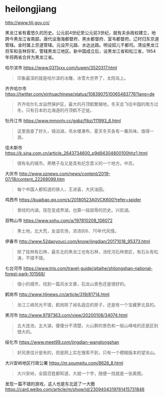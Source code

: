 # heilongjiang

http://www.hlj.gov.cn/

黑龙江省有着悠久的历史。公元前4世纪至公元前3世纪，就有夫余政权建立，地跨今黑龙江省南部。唐代设渤海都督府、黑水都督府、室韦都督府。辽时归东京道管辖。金时属上京道管辖。元设开元路、水达达路。明设奴儿干都司。清设黑龙江将军和吉林将军，管辖黑龙江地区。新中国成立后，设黑龙江省和松江省，1954年将两省合并为黑龙江省。

哈尔滨市 https://www.0311xxx.com/tuwen/3520317.html

> 印象最深的就是哈尔滨的冰雕，冰雪大世界了，太阳岛上。

齐齐哈尔市 https://twitter.com/xinhuachinese/status/1083907510065483776?lang=de

> 齐齐哈尔扎龙自然保护区，最大的丹顶鹤繁殖地，冬天会飞往中国的南方过冬。只有日本的北海道的丹顶鹤不迁徙。

牡丹江市 https://www.mmonly.cc/gqbz/fjbz/111993_6.html

> 这里我查了好久，镜泊湖，吊水楼瀑布，夏天冬天各有一番风味。值得一游。

佳木斯市 https://k.sina.com.cn/article_2643734600_p9d94304800100hhz1.html

> 很有名的城市。黑瞎子岛又是具有纪念意义的一个地方。中苏。

大庆市 http://www.sznews.com/news/content/2019-07/18/content_22268099.htm

> 每个中国人都知道的铁人，王进喜，大庆油田。

鸡西市 https://kuaibao.qq.com/s/20180523A0VCK600?refer=spider

> 曾经的内湖，现在变成界湖，也算一段屈辱的历史。兴凯湖。

双鸭山市 https://www.sohu.com/a/197810208_106072

> 黑土地，北大荒，友谊农场，浓浓的6、70年代风情。

伊春市 http://www.52daoyouci.com/know/jingdian/20171018_95373.html

> 除了桂林有石林，最东北的黑龙江也有石林，汤旺河石林景区，有石头有松涛，不错不错。

七台河市 https://www.trip.com/travel-guide/qitaihe/shilongshan-national-forest-park-101568/

> 很小的城市，找到一篇风水文章，石龙山景色还是很好的。

鹤岗市 http://www.hljnews.cn/article/319/81714.html

> 龙江三峡风光不错，鹤岗除了闻名遐迩的房子，还是有一个宝藏萝北县的。

黑河市 http://www.9797363.com/view/20200108/34074.html

> 五大连池，五大湖，傻傻分不清楚。火山群的景色和一般山峰啥的还是区别很大的。

绥化市 https://www.meet99.com/jingdian-wanglongshan

> 好风景估计是有的，但是网上实在搜索不到，只有一个模糊版本的望龙山。

大兴安岭地区行政公署 https://m.soumeitu.com/8626_8.html

> 大兴安岭，全国百姓都知道，大就一个字，随便一找就是一张美图。

发现一篇不错的游戏，这人也是东北逛了一大圈 https://card.weibo.com/article/m/show/id/2309404319761415731846